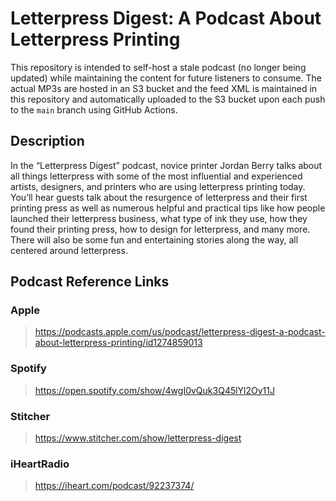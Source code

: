 # Letterpress Digest: A Podcast About Letterpress Printing

This repository is intended to self-host a stale podcast (no longer being updated) while maintaining the content for future listeners to consume. The actual MP3s are hosted in an S3 bucket and the feed XML is maintained in this repository and automatically uploaded to the S3 bucket upon each push to the `main` branch using GitHub Actions.

## Description

In the “Letterpress Digest” podcast, novice printer Jordan Berry talks about all things letterpress with some of the most influential and experienced artists, designers, and printers who are using letterpress printing today. You’ll hear guests talk about the resurgence of letterpress and their first printing press as well as numerous helpful and practical tips like how people launched their letterpress business, what type of ink they use, how they found their printing press, how to design for letterpress, and many more. There will also be some fun and entertaining stories along the way, all centered around letterpress.

## Podcast Reference Links

### Apple
> https://podcasts.apple.com/us/podcast/letterpress-digest-a-podcast-about-letterpress-printing/id1274859013
### Spotify
> https://open.spotify.com/show/4wgI0vQuk3Q45lYl2Oy11J
### Stitcher
> https://www.stitcher.com/show/letterpress-digest
### iHeartRadio
> https://iheart.com/podcast/92237374/
